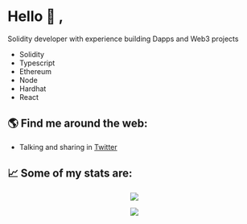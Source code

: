 # Hello 🐺 ,

Solidity developer with experience building Dapps and Web3 projects

- Solidity
- Typescript
- Ethereum
- Node
- Hardhat
- React



## 🌎 Find me around the web:
- Talking and sharing in <a href="https://twitter.com/0xefrain">Twitter</a>



## 📈 Some of my stats are:
<p align="center">
  <img align="" src="https://github-readme-stats.vercel.app/api?username=0xefrain&theme=nightowl&show_icons=true&hide=contribs" />
</p>
<p align="center">
  <img align="" src="https://visitor-badge.laobi.icu/badge?page_id=0xefrain.0xefrain" />
</p>
